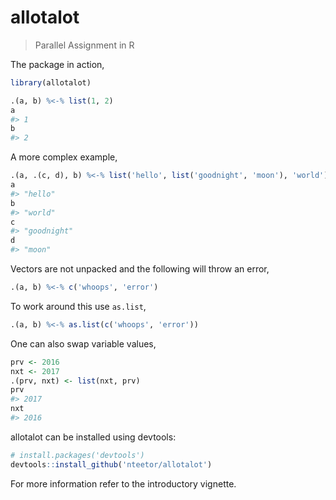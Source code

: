 # allotalot

> Parallel Assignment in R

The package in action,

```R
library(allotalot)

.(a, b) %<-% list(1, 2)
a
#> 1
b
#> 2
```

A more complex example,
```R
.(a, .(c, d), b) %<-% list('hello', list('goodnight', 'moon'), 'world')
a
#> "hello"
b
#> "world"
c
#> "goodnight"
d
#> "moon"
```

Vectors are not unpacked and the following will throw an error,
```R
.(a, b) %<-% c('whoops', 'error')
```

To work around this use `as.list`,
```R
.(a, b) %<-% as.list(c('whoops', 'error'))
```

One can also swap variable values,
```R
prv <- 2016
nxt <- 2017
.(prv, nxt) <- list(nxt, prv)
prv
#> 2017
nxt
#> 2016
```

allotalot can be installed using devtools:
```R
# install.packages('devtools')
devtools::install_github('nteetor/allotalot')
```

For more information refer to the introductory vignette.